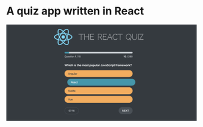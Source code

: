 # A quiz app written in React

![Alt text](./Screenshot%202023-12-08%20at%2009.39.55.png?raw=true "Screenshot")
